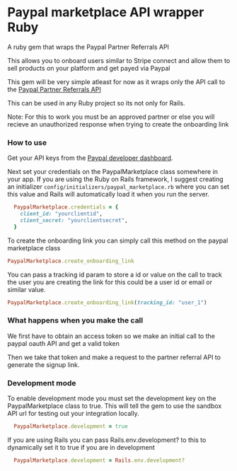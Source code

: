 # Paypal marketplace API wrapper Ruby

A ruby gem that wraps the Paypal Partner Referrals API

This allows you to onboard users similar to Stripe connect and allow them to sell products on your platform and get payed via Paypal

This gem will be very simple atleast for now as it wraps only the API call to the [Paypal Partner Referrals API](https://developer.paypal.com/api/partner-referrals/v2/)

This can be used in any Ruby project so its not only for Rails.

Note: For this to work you must be an approved partner or else you will recieve an unauthorized response when trying to create the onboarding link

### How to use

Get your API keys from the [Paypal developer dashboard](https://developer.paypal.com/dashboard/).

Next set your credentials on the PaypalMarketplace class somewhere in your app. If you are using the Ruby on Rails framework, I suggest creating an initializer `config/initializers/paypal_marketplace.rb` where you can set this value and Rails will automatically load it when you run the server.

```ruby
  PaypalMarketplace.credentials = {
    client_id: "yourclientid",
    client_secret: "yourclientsecret",
  }
```

To create the onboarding link you can simply call this method on the paypal marketplace class

```ruby
PaypalMarketplace.create_onboarding_link
```

You can pass a tracking id param to store a id or value on the call to track the user you are creating the link for this could be a user id or email or similar value.

```ruby
PaypalMarketplace.create_onboarding_link(tracking_id: "user_1")
```


### What happens when you make the call

We first have to obtain an access token so we make an initial call to the paypal oauth API and get a valid token

Then we take that token and make a request to the partner referral API to generate the signup link.

### Development mode

To enable development mode you must set the development key on the PaypalMarketplace class to true. This will tell the gem to use the sandbox API url for testing out your integration locally.

```ruby
  PaypalMarketplace.development = true
```

If you are using Rails you can pass Rails.env.development? to this to dynamically set it to true if you are in development

```ruby
  PaypalMarketplace.development = Rails.env.development?
```